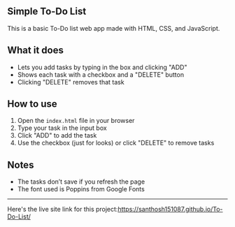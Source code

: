 ## Simple To-Do List

This is a basic To-Do list web app made with HTML, CSS, and JavaScript.

## What it does

- Lets you add tasks by typing in the box and clicking "ADD"
- Shows each task with a checkbox and a "DELETE" button
- Clicking "DELETE" removes that task
## How to use

1. Open the `index.html` file in your browser
2. Type your task in the input box
3. Click "ADD" to add the task
4. Use the checkbox (just for looks) or click "DELETE" to remove tasks

## Notes

- The tasks don’t save if you refresh the page
- The font used is Poppins from Google Fonts

---

 Here's the live site link for this project:https://santhosh151087.github.io/To-Do-List/
